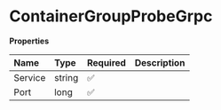 # ContainerGroupProbeGrpc

**Properties**

| Name    | Type   | Required | Description |
| :------ | :----- | :------- | :---------- |
| Service | string | ✅       |             |
| Port    | long   | ✅       |             |
